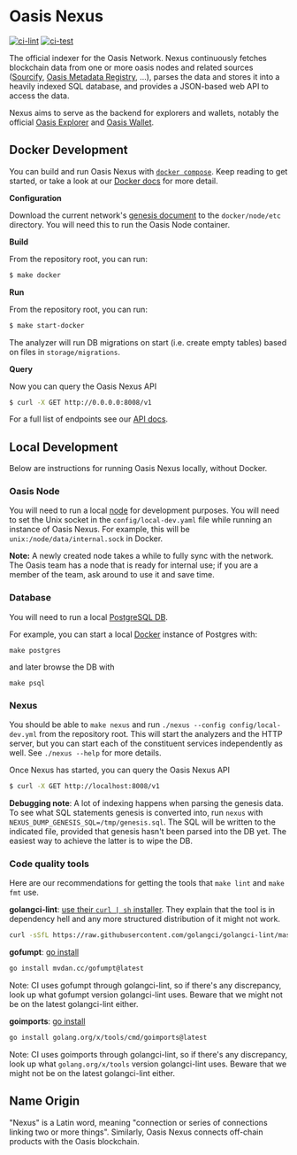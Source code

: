 # Oasis Nexus

[![ci-lint](https://github.com/oasisprotocol/nexus/actions/workflows/ci-lint.yaml/badge.svg)](https://github.com/oasisprotocol/nexus/actions/workflows/ci-lint.yaml)
[![ci-test](https://github.com/oasisprotocol/nexus/actions/workflows/ci-test.yaml/badge.svg)](https://github.com/oasisprotocol/nexus/actions/workflows/ci-test.yaml)

The official indexer for the Oasis Network. Nexus continuously fetches blockchain data from one or more oasis nodes and related sources ([Sourcify](sourcify.dev), [Oasis Metadata Registry](https://github.com/oasisprotocol/metadata-registry), ...), parses the data and stores it into a heavily indexed SQL database, and provides a JSON-based web API to access the data.

Nexus aims to serve as the backend for explorers and wallets, notably the official [Oasis Explorer](https://github.com/oasisprotocol/explorer/) and [Oasis Wallet](https://github.com/oasisprotocol/oasis-wallet-web).

## Docker Development

You can build and run Oasis Nexus with [`docker compose`](https://docs.docker.com/compose/).
Keep reading to get started, or take a look at our [Docker docs](docker/README.md) for more detail.

**Configuration**

Download the current network's [genesis document](https://docs.oasis.dev/oasis-core/consensus/genesis)
to the `docker/node/etc` directory. You will need this to run the Oasis Node container.

**Build**

From the repository root, you can run:
```sh
$ make docker
```

**Run**

From the repository root, you can run:
```sh
$ make start-docker
```

The analyzer will run DB migrations on start (i.e. create empty tables) based on files in `storage/migrations`.

**Query**

Now you can query the Oasis Nexus API
```sh
$ curl -X GET http://0.0.0.0:8008/v1
```

For a full list of endpoints see our [API docs](https://github.com/oasisprotocol/nexus/blob/main/api/README.md).

## Local Development

Below are instructions for running Oasis Nexus locally, without Docker.

### Oasis Node

You will need to run a local [node](https://docs.oasis.dev/general/run-a-node/set-up-your-node/run-non-validator) for development purposes.
You will need to set the Unix socket in the `config/local-dev.yaml` file while running an instance of Oasis Nexus.
For example, this will be `unix:/node/data/internal.sock` in Docker.

**Note:** A newly created node takes a while to fully sync with the network.
The Oasis team has a node that is ready for internal use;
if you are a member of the team, ask around to use it and save time.

### Database

You will need to run a local [PostgreSQL DB](https://www.postgresql.org/).

For example, you can start a local [Docker](https://hub.docker.com/_/postgres) instance of Postgres with:
```
make postgres
```
and later browse the DB with
```
make psql
```

### Nexus

You should be able to `make nexus` and run `./nexus --config config/local-dev.yml` from the repository root.
This will start the analyzers and the HTTP server, but you can start each of the constituent services independently as well.
See `./nexus --help` for more details.

Once Nexus has started, you can query the Oasis Nexus API
```sh
$ curl -X GET http://localhost:8008/v1
```

**Debugging note**: A lot of indexing happens when parsing the genesis data. To see what SQL statements genesis is converted
into, run `nexus` with `NEXUS_DUMP_GENESIS_SQL=/tmp/genesis.sql`. The SQL will be written to the indicated
file, provided that genesis hasn't been parsed into the DB yet. The easiest way to achieve the latter is to wipe the DB.

### Code quality tools

Here are our recommendations for getting the tools that `make lint` and `make fmt` use.

**golangci-lint**: [use their `curl | sh` installer](https://golangci-lint.run/usage/install/).
They explain that the tool is in dependency hell and any more structured distribution of it might not work.

```sh
curl -sSfL https://raw.githubusercontent.com/golangci/golangci-lint/master/install.sh | sh -s -- -b $(go env GOPATH)/bin v1.49.0
```

**gofumpt**: [go install](https://pkg.go.dev/mvdan.cc/gofumpt)

```sh
go install mvdan.cc/gofumpt@latest
```

Note: CI uses gofumpt through golangci-lint, so if there's any discrepancy, look up what gofumpt version golangci-lint uses.
Beware that we might not be on the latest golangci-lint either.

**goimports**: [go install](https://pkg.go.dev/golang.org/x/tools/cmd/goimports)

```sh
go install golang.org/x/tools/cmd/goimports@latest
```

Note: CI uses goimports through golangci-lint, so if there's any discrepancy, look up what `golang.org/x/tools` version golangci-lint uses.
Beware that we might not be on the latest golangci-lint either.

## Name Origin

"Nexus" is a Latin word, meaning "connection or series of connections linking two or more things". Similarly, Oasis Nexus connects
off-chain products with the Oasis blockchain.
